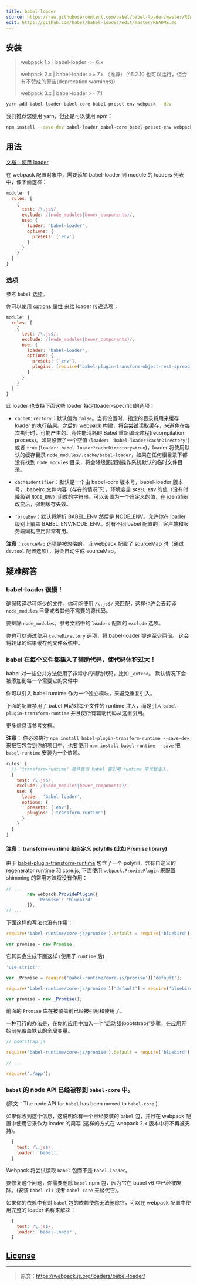```yaml
---
title: babel-loader
source: https://raw.githubusercontent.com/babel/babel-loader/master/README.md
edit: https://github.com/babel/babel-loader/edit/master/README.md
---
```

## 安装

> webpack 1.x | babel-loader <= 6.x
>
> webpack 2.x | babel-loader >= 7.x （推荐）（^6.2.10 也可以运行，但会有不赞成的警告(deprecation warnings)）
>
> webpack 3.x | babel-loader >= 7.1

```bash
yarn add babel-loader babel-core babel-preset-env webpack --dev
```

我们推荐您使用 yarn，但还是可以使用 npm：

```bash
npm install --save-dev babel-loader babel-core babel-preset-env webpack
```

## 用法

[文档：使用 loader](https://webpack.js.org/loaders/)

在 webpack 配置对象中，需要添加 babel-loader 到 module 的 loaders 列表中，像下面这样：

```javascript
module: {
  rules: [
    {
      test: /\.js$/,
      exclude: /(node_modules|bower_components)/,
      use: {
        loader: 'babel-loader',
        options: {
          presets: ['env']
        }
      }
    }
  ]
}
```

### 选项

参考 `babel` [选项](https://babeljs.io/docs/usage/api/#options)。


你可以使用 [options 属性](https://webpack.js.org/configuration/module/#rule-options-rule-query) 来给 loader 传递选项：

```javascript
module: {
  rules: [
    {
      test: /\.js$/,
      exclude: /(node_modules|bower_components)/,
      use: {
        loader: 'babel-loader',
        options: {
          presets: ['env'],
          plugins: [require('babel-plugin-transform-object-rest-spread')]
        }
      }
    }
  ]
}
```

此 loader 也支持下面这些 loader 特定(loader-specific)的选项：

* `cacheDirectory`：默认值为 `false`。当有设置时，指定的目录将用来缓存 loader 的执行结果。之后的 webpack 构建，将会尝试读取缓存，来避免在每次执行时，可能产生的、高性能消耗的 Babel 重新编译过程(recompilation process)。如果设置了一个空值 (`loader: 'babel-loader?cacheDirectory'`) 或者 `true` (`loader: babel-loader?cacheDirectory=true`)，loader 将使用默认的缓存目录 `node_modules/.cache/babel-loader`，如果在任何根目录下都没有找到 `node_modules` 目录，将会降级回退到操作系统默认的临时文件目录。

* `cacheIdentifier`：默认是一个由 babel-core 版本号，babel-loader 版本号，.babelrc 文件内容（存在的情况下），环境变量 `BABEL_ENV` 的值（没有时降级到 `NODE_ENV`）组成的字符串。可以设置为一个自定义的值，在 identifier 改变后，强制缓存失效。

* `forceEnv`：默认将解析 BABEL_ENV 然后是 NODE_ENV。允许你在 loader 级别上覆盖 BABEL_ENV/NODE_ENV。对有不同 babel 配置的，客户端和服务端同构应用非常有用。

__注意：__`sourceMap` 选项是被忽略的。当 webpack 配置了 sourceMap 时（通过 `devtool` 配置选项），将会自动生成 sourceMap。

## 疑难解答

### babel-loader 很慢！

确保转译尽可能少的文件。你可能使用 `/\.js$/` 来匹配，这样也许会去转译 `node_modules` 目录或者其他不需要的源代码。

要排除 `node_modules`，参考文档中的 `loaders` 配置的 `exclude` 选项。

你也可以通过使用 `cacheDirectory` 选项，将 babel-loader 提速至少两倍。
这会将转译的结果缓存到文件系统中。

### babel 在每个文件都插入了辅助代码，使代码体积过大！

babel 对一些公共方法使用了非常小的辅助代码，比如 `_extend`。
默认情况下会被添加到每一个需要它的文件中

你可以引入 babel runtime 作为一个独立模块，来避免重复引入。

下面的配置禁用了 babel 自动对每个文件的 runtime 注入，而是引入 `babel-plugin-transform-runtime` 并且使所有辅助代码从这里引用。

更多信息请参考[文档](http://babeljs.io/docs/plugins/transform-runtime/)。

**注意：** 你必须执行 `npm install babel-plugin-transform-runtime --save-dev` 来把它包含到你的项目中，也要使用 `npm install babel-runtime --save` 把 `babel-runtime` 安装为一个依赖。

```javascript
rules: [
  // 'transform-runtime' 插件告诉 babel 要引用 runtime 来代替注入。
  {
    test: /\.js$/,
    exclude: /(node_modules|bower_components)/,
    use: {
      loader: 'babel-loader',
      options: {
        presets: ['env'],
        plugins: ['transform-runtime']
      }
    }
  }
]
```

#### **注意：** transform-runtime 和自定义 polyfills (比如 Promise library)

由于 [babel-plugin-transform-runtime](https://github.com/babel/babel/tree/master/packages/babel-plugin-transform-runtime) 包含了一个 polyfill，含有自定义的 [regenerator runtime](https://github.com/facebook/regenerator/blob/master/packages/regenerator-runtime/runtime.js) 和 [core.js](https://github.com/zloirock/core-js), 下面使用 `webpack.ProvidePlugin` 来配置 shimming 的常用方法将没有作用：

```javascript
// ...
        new webpack.ProvidePlugin({
            'Promise': 'bluebird'
        }),
// ...
```

下面这样的写法也没有作用：

```javascript
require('babel-runtime/core-js/promise').default = require('bluebird');

var promise = new Promise;
```

它其实会生成下面这样 (使用了 `runtime` 后)：

```javascript
'use strict';

var _Promise = require('babel-runtime/core-js/promise')['default'];

require('babel-runtime/core-js/promise')['default'] = require('bluebird');

var promise = new _Promise();
```

前面的 `Promise` 库在被覆盖前已经被引用和使用了。

一种可行的办法是，在你的应用中加入一个“启动器(bootstrap)”步骤，在应用开始前先覆盖默认的全局变量。

```javascript
// bootstrap.js

require('babel-runtime/core-js/promise').default = require('bluebird');

// ...

require('./app');
```

### `babel` 的 node API 已经被移到 `babel-core` 中。

(原文：The node API for `babel` has been moved to `babel-core`.)

如果你收到这个信息，这说明你有一个已经安装的 `babel` 包，并且在 webpack 配置中使用它来作为 loader 的简写 (这样的方式在 webpack 2.x 版本中将不再被支持)。

```js
  {
    test: /\.js$/,
    loader: 'babel',
  }
```

Webpack 将尝试读取 `babel` 包而不是 `babel-loader`。

要修复这个问题，你需要删除 `babel` npm 包，因为它在 babel v6 中已经被废除。(安装 `babel-cli` 或者 `babel-core` 来替代它)。

如果你的依赖中有对 `babel` 包的依赖使你无法删除它，可以在 webpack 配置中使用完整的 loader 名称来解决：

```js
  {
    test: /\.js$/,
    loader: 'babel-loader',
  }
```

## [License](http://couto.mit-license.org/)

***

> 原文：https://webpack.js.org/loaders/babel-loader/
